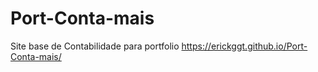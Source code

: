 # Port-Conta-mais
Site base de Contabilidade para portfolio
https://erickggt.github.io/Port-Conta-mais/
